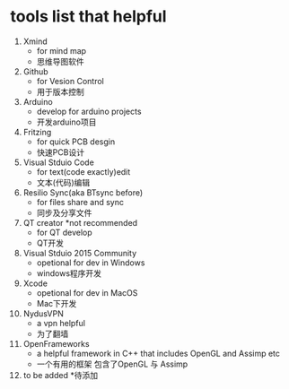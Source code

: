# tools list that helpful
1. Xmind 
    *  for mind map 
    * 思维导图软件
2. Github 
   *  for Vesion Control
   * 用于版本控制
3. Arduino
    * develop for arduino projects
    * 开发arduino项目
4. Fritzing 
    * for quick PCB desgin
    * 快速PCB设计
5. Visual Stduio Code 
    * for text(code exactly)edit
    * 文本(代码)编辑
6. Resilio Sync(aka BTsync before)
    * for files share and sync 
    * 同步及分享文件
7. QT creator *not recommended
    * for QT develop
    * QT开发
8. Visual Stduio 2015 Community
    * opetional for dev in Windows
    * windows程序开发
9. Xcode 
    * opetional for dev in MacOS
    * Mac下开发
10. NydusVPN
    * a vpn helpful
    * 为了翻墙
11. OpenFrameworks 
    * a helpful framework in C++ that includes OpenGL and Assimp etc
    * 一个有用的框架 包含了OpenGL 与 Assimp
12. to be added
    *待添加
